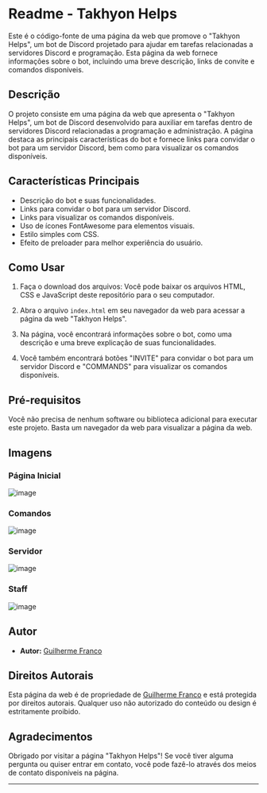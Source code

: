 # Readme - Takhyon Helps

Este é o código-fonte de uma página da web que promove o "Takhyon Helps", um bot de Discord projetado para ajudar em tarefas relacionadas a servidores Discord e programação. Esta página da web fornece informações sobre o bot, incluindo uma breve descrição, links de convite e comandos disponíveis.

## Descrição

O projeto consiste em uma página da web que apresenta o "Takhyon Helps", um bot de Discord desenvolvido para auxiliar em tarefas dentro de servidores Discord relacionadas a programação e administração. A página destaca as principais características do bot e fornece links para convidar o bot para um servidor Discord, bem como para visualizar os comandos disponíveis.

## Características Principais

- Descrição do bot e suas funcionalidades.
- Links para convidar o bot para um servidor Discord.
- Links para visualizar os comandos disponíveis.
- Uso de ícones FontAwesome para elementos visuais.
- Estilo simples com CSS.
- Efeito de preloader para melhor experiência do usuário.

## Como Usar

1. Faça o download dos arquivos: Você pode baixar os arquivos HTML, CSS e JavaScript deste repositório para o seu computador.

2. Abra o arquivo `index.html` em seu navegador da web para acessar a página da web "Takhyon Helps".

3. Na página, você encontrará informações sobre o bot, como uma descrição e uma breve explicação de suas funcionalidades.

4. Você também encontrará botões "INVITE" para convidar o bot para um servidor Discord e "COMMANDS" para visualizar os comandos disponíveis.

## Pré-requisitos

Você não precisa de nenhum software ou biblioteca adicional para executar este projeto. Basta um navegador da web para visualizar a página da web.

## Imagens
### Página Inicial
![image](https://github.com/Guilhermwn/Portfolio_HTML/assets/32494940/b78ac662-2c8f-47b9-b63b-9471c042e550)

### Comandos
![image](https://github.com/Guilhermwn/Portfolio_HTML/assets/32494940/3d0d015d-10ea-44d3-a347-897e955aeda4)

### Servidor
![image](https://github.com/Guilhermwn/Portfolio_HTML/assets/32494940/ac846fbc-20e0-4070-9586-677475514fcf)

### Staff
![image](https://github.com/Guilhermwn/Portfolio_HTML/assets/32494940/2201ff79-4108-4746-952b-6f4d39d50151)




## Autor

- **Autor:** [Guilherme Franco](https://github.com/Guilhermwn)

## Direitos Autorais

Esta página da web é de propriedade de [Guilherme Franco](https://github.com/Guilhermwn) e está protegida por direitos autorais. Qualquer uso não autorizado do conteúdo ou design é estritamente proibido.

## Agradecimentos

Obrigado por visitar a página "Takhyon Helps"! Se você tiver alguma pergunta ou quiser entrar em contato, você pode fazê-lo através dos meios de contato disponíveis na página.

---
